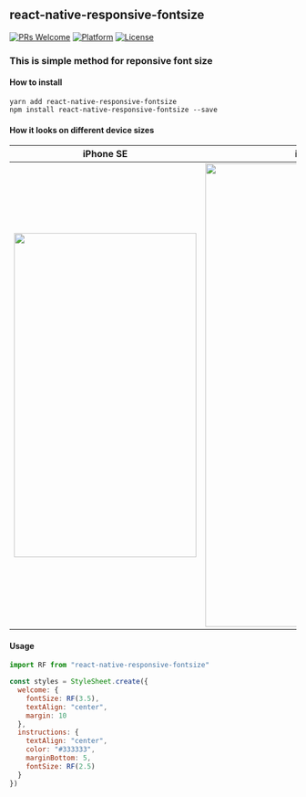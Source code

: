 ## react-native-responsive-fontsize

[![PRs Welcome](https://img.shields.io/badge/PRs-Welcome-brightgreen.svg)](https://github.com/heyman333/react-native-responsive-fontSize/pulls)
[![Platform](https://img.shields.io/badge/platform-react--native-lightgrey.svg)](http://facebook.github.io/react-native/)
[![License](https://img.shields.io/badge/license-MIT-blue.svg)](https://github.com/heyman333/react-native-responsive-fontSize/blob/master/LICENSE)


### This is simple method for reponsive font size 

#### How to install 
`yarn add react-native-responsive-fontsize`   
`npm install react-native-responsive-fontsize --save`

#### How it looks on different device sizes

| iPhone SE     | iPhone X      |
|:-------------:|:-------------:|
| <img src="https://raw.githubusercontent.com/heyman333/react-native-responsive-fontSize/master/images/SE.png" width="320" height="568">| <img src="https://raw.githubusercontent.com/heyman333/react-native-responsive-fontSize/master/images/X.png" width="385" height="812"> |

#### Usage 
```js
import RF from "react-native-responsive-fontsize"

const styles = StyleSheet.create({
  welcome: {
    fontSize: RF(3.5),
    textAlign: "center",
    margin: 10
  },
  instructions: {
    textAlign: "center",
    color: "#333333",
    marginBottom: 5,
    fontSize: RF(2.5)
  }
})

```
